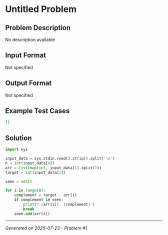 # Untitled Problem

## Problem Description
No description available

## Input Format
Not specified

## Output Format
Not specified

## Example Test Cases
```json
[]
```

## Solution
```python
import sys

input_data = sys.stdin.read().strip().split('\n')
n = int(input_data[0])
arr = list(map(int, input_data[1].split()))
target = int(input_data[2])

seen = set()

for i in range(n):
    complement = target - arr[i]
    if complement in seen:
        print(f'{arr[i]}, {complement}')
        break
    seen.add(arr[i])
```

---
*Generated on 2025-07-23 - Problem #1*